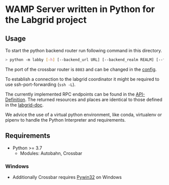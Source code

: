 # WAMP Server written in Python for the Labgrid project

## Usage

To start the python backend router run following command in this directory.

```sh
> python -m labby [-h] [--backend_url URL] [--backend_realm REALM] [--frontend_url URL] [--frontend_realm REALM] [--prompty] 
```

The port of the crossbar router is `8083` and can be changed in the [config](./labby/router/.crossbar/config.json).

To establish a connection to the labgrid coordinator it might be required to use ssh-port-forwarding (`ssh -L`).

The currently implemented RPC endpoints can be found in the [API-Definition](./doc/wamp_api.md). The returned resources and places are identical to those defined in the [labgrid-doc](https://labgrid.readthedocs.io/en/latest/configuration.html#resources).

We advice the use of a virtual python environment, like conda, virtualenv or pipenv to handle the Python Interpreter and requirements.

## Requirements

* Python >= 3.7
  * Modules: Autobahn, Crossbar

### Windows

* Additionally Crossbar requires [Pywin32](https://crossbar.io/docs/Installation-on-Windows/#installing-the-dependencies) on Windows
